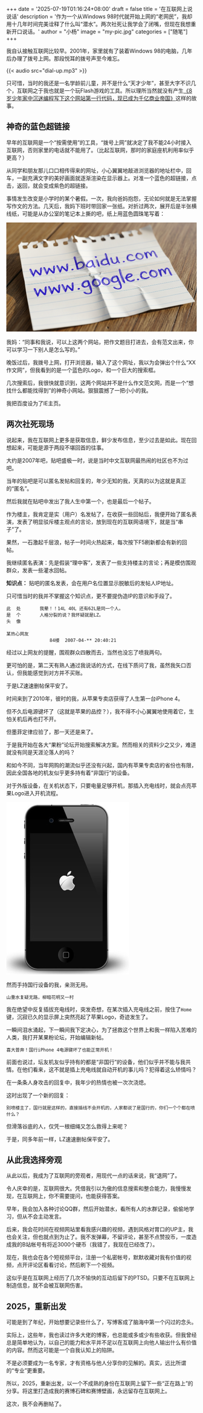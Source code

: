 +++
date = '2025-07-19T01:16:24+08:00'
draft = false
title = '在互联网上说说话'
description = '作为一个从Windows 98时代就开始上网的“老网民”，我却用十几年时间完美诠释了什么叫“潜水”。两次社死让我学会了闭嘴，但现在我想重新开口说话。'
author = "小杨"
image = "my-pic.jpg"
categories = ["随笔"]
+++

我自认接触互联网比较早。2001年，家里就有了装着Windows 98的电脑，几年后办理了拨号上网。那段悦耳的拨号声至今难忘。

{{< audio src="dial-up.mp3" >}}

只可惜，当时的我还是一名学龄前儿童，并不是什么“天才少年”，甚至大字不识几个，互联网之于我也就是一个玩Flash游戏的工具。所以理所当然就没有产生[《8岁少年家中沉迷编程写下这个网站第一行代码，现已成为千亿商业帝国》](/page/fake-news)这样的故事。

## 神奇的蓝色超链接

早年的互联网是一个“按需使用”的工具，“拨号上网”就决定了我不能24小时接入互联网，否则家里的电话就不能用了。（比起互联网，那时的家庭座机利用率似乎更高？）

从同学和朋友那儿口口相传得来的网址，小心翼翼地敲进浏览器的地址栏中，回车，一副充满文字的美好画面就逐渐渲染在显示器上。对准一个蓝色的超链接，点击，返回，就会变成紫色的超链接。

事情发生改变是小学时的某个暑假。一次，我向爸妈抱怨，无论如何就是无法掌握写作文的方法。几天后，我妈下班时带回家一张纸。对折过两次，展开后是半张横线纸，可能是从办公室的笔记本上撕的吧，纸上用蓝色圆珠笔写着：

![AI生成的纸，但就是这个意思](paper-slice-with-url.png)

我妈：“同事和我说，可以上这两个网站，把作文题目打进去，会有范文出来，你可以学习一下别人是怎么写的。”

晚饭过后，我拨号上网，打开浏览器，输入了这个网址，我以为会弹出个什么“XX作文网”，但我看到的是一个蓝色的Logo，和一个巨大的搜索框。

几次搜索后，我很快就意识到，这两个网站并不是什么作文范文网，而是一个“想找什么都能找得到”的神奇小网站。狠狠震撼了一把小小的我。

我把百度设为了IE主页。

## 两次社死现场

说起来，我在互联网上更多是获取信息，鲜少发布信息，至少过去是如此。现在回想起来，可能是源于两段不堪回首的往事。

大约是2007年吧，贴吧盛极一时，说是当时中文互联网最热闹的社区也不为过吧。

当年的贴吧是可以匿名发帖和回复的，年少无知的我，天真的以为这就是真正的“匿名”。

然后我就在贴吧中发出了我人生中第一个，也是最后一个帖子。

作为楼主，我肯定是实（用户）名发帖了，在收获一些回帖后，我便开始了匿名表演，发表了明显驳斥楼主观点的言论，放到现在的互联网语境下，就是当“串子”了。

果然，一石激起千层浪，帖子一时间火热起来，每次按下F5刷新都会有新的回帖。

我继续匿名表演：先是假装“理中客”，发表了一些支持楼主的言论；再是模仿围观群众，发表一些灌水回帖。

**知识点：** 贴吧的匿名发表，会在用户名位置显示脱敏后的发帖人IP地址。

只可惜当时的我并不掌握这个知识点，更不要提伪造IP的意识和手段了。

```
此  处       我晕！！14L 40L 还有62L是同一个人。
是  个       人格分裂的说？我怀疑就是LZ。
头  像    

某热心网友
                84楼  2007-04-** 20:40:21
```

经过以上网友的提醒，围观群众四散而去，当然也没忘了喷我两句。

更可怕的是，第二天有熟人通过我说话的方式，在线下质问了我，虽然我矢口否认，但我能感觉到对方并不买账。

于是LZ速速删帖保平安了。

时间来到了2010年，彼时的我，从苹果专卖店获得了人生第一台iPhone 4。

但不久后电源键坏了（这就是苹果的品控？），我不得不小心翼翼地使用着它，生怕关机后再也打不开。

但墨菲定律应验了，那一天还是来了。

于是我开始在各大“果粉”论坛开始搜索解决方案。然而相关的资料少之又少，难道就没有同是天涯沦落人的吗？

和如今不同，当年网购的潮流似乎还没有兴起，国内有苹果专卖店的省份也有限，因此全国各地的机友似乎更多持有着“非国行”的设备。

对于外版设备，在关机状态下，只要电量足够开机，那插入充电线时，就会点亮苹果Logo进入开机流程。

![iPhone 4 开机画面](iphone-4-apple-logo.jpg)

然而手持国行设备的我，亲测无用。

```山重水复疑无路，柳暗花明又一村```

我在绝望中反复插拔充电线时，突发奇想，在某次插入充电线之前，按住了```Home```键，沉寂已久的显示屏上突然亮起了苹果Logo，奇迹发生了。

一瞬间泪水涌起，下一瞬间我下定决心，为了拯救这个世界上和我一样陷入苦难的人类，我打开某果粉论坛，开始编辑新帖。

```喜大普奔！国行iPhone 4电源键坏了也能正常开机！```

前面也说过，坛友机友似乎持有的都是“非国行”的设备，他们似乎并不能与我共情。在他们看来，这不就是插上充电线就自动开机的事儿吗？犯得着这么矫情吗？

在一条条人身攻击的回复中，我年少的热情也被一次次浇熄。

这时出现了一个新的回复：

```别喷楼主了，国行就是这样的，直接插线不会开机的，人家都说了是国行的，你们一个个都在喷什么？```

但滑落谷底的人，仅凭一根细绳又怎么救得上来呢？

于是，同多年前一样，LZ速速删帖保平安了。

## 从此我选择旁观

从此以后，我成为了互联网的旁观者，用现代一点的话来说，我“退网”了。

令人庆幸的是，互联网很大。凭借我引以为傲的信息搜索和整合能力，我慢慢发现，在互联网上，你不需要提问，也能获得答案。

早年，我会加入各种讨论QQ群，然后开始潜水，看所有人的水群记录，偷偷地学习，但从不会主动发言。

后来，我会花时间在视频网站里看我感兴趣的视频，遇到风格对胃口的UP主，我也会关注，但也就点到为止了。我不发弹幕，不留评论，甚至不点赞投币，一度造成我的B站帐号有将近3000个硬币（我错了，我现在已经改了）。

现在，我也会在各个短视频平台，注册一个私密帐号，默默收藏对我有价值的视频，点开评论区看看讨论，然后刷下一个视频。

这似乎是在互联网上经历了几次不愉快的互动后留下的PTSD。只要不在互联网上制造信息，就不会被互联网伤害。

## 2025，重新出发

可能是到了年纪，开始想要记录些什么了，写博客成了脑海中第一个闪过的念头。

实际上，这些年，我也读过许多大佬的博客，也总能或多或少有些收获。但我曾经总是简单地认为，以自己的能力和水平并不足以在互联网上向他人输出什么有价值的内容。然而这可能是一个自我认知上的陷阱。

不是必须要成为一名专家，才有资格与他人分享你的见解的。真实，远比所谓的“专业”更重要。

所以，2025，重新出发，以一个不成熟的身份在互联网上留下一些“正在路上”的分享。将这里打造成我的赛博石碑和赛博壁画，永远留存在互联网上。

这次，我不会再删帖了。
